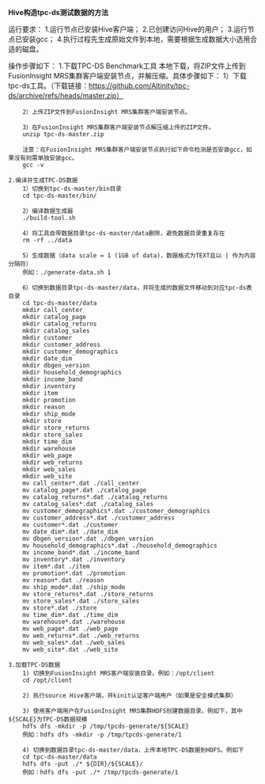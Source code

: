 **Hive构造tpc-ds测试数据的方法**

运行要求：
    1.运行节点已安装Hive客户端；
    2.已创建访问Hive的用户；
    3.运行节点已安装gcc；
    4.执行过程先生成原始文件到本地，需要根据生成数据大小选用合适的磁盘。

操作步骤如下：
    1.下载TPC-DS Benchmark工具
        本地下载，将ZIP文件上传到FusionInsight MRS集群客户端安装节点，并解压缩。具体步骤如下：
        1）下载tpc-ds工具。（下载链接：https://github.com/Altinity/tpc-ds/archive/refs/heads/master.zip）

        2）上传ZIP文件到FusionInsight MRS集群客户端安装节点。

        3）在FusionInsight MRS集群客户端安装节点解压缩上传的ZIP文件。
        unzip tpc-ds-master.zip

        注意：在FusionInsight MRS集群客户端安装节点执行如下命令检测是否安装gcc，如果没有则需单独安装gcc。
        gcc -v

    2.编译并生成TPC-DS数据
        1）切换到tpc-ds-master/bin目录
        cd tpc-ds-master/bin/

        2）编译数据生成器
        ./build-tool.sh

        4）将工具自带数据目录tpc-ds-master/data删除，避免数据目录重复存在
        rm -rf ../data

        5）生成数据（data scale = 1 (1GB of data)，数据格式为TEXT且以 | 作为内容分隔符）
        例如：./generate-data.sh 1

        6）切换到数据目录tpc-ds-master/data，并将生成的数据文件移动到对应tpc-ds表目录
        cd tpc-ds-master/data
        mkdir call_center
        mkdir catalog_page
        mkdir catalog_returns
        mkdir catalog_sales
        mkdir customer
        mkdir customer_address
        mkdir customer_demographics
        mkdir date_dim
        mkdir dbgen_version
        mkdir household_demographics
        mkdir income_band
        mkdir inventory
        mkdir item
        mkdir promotion
        mkdir reason
        mkdir ship_mode
        mkdir store
        mkdir store_returns
        mkdir store_sales
        mkdir time_dim
        mkdir warehouse
        mkdir web_page
        mkdir web_returns
        mkdir web_sales
        mkdir web_site
        mv call_center*.dat ./call_center
        mv catalog_page*.dat ./catalog_page
        mv catalog_returns*.dat ./catalog_returns
        mv catalog_sales*.dat ./catalog_sales
        mv customer_demographics*.dat ./customer_demographics
        mv customer_address*.dat ./customer_address
        mv customer*.dat ./customer
        mv date_dim*.dat ./date_dim
        mv dbgen_version*.dat ./dbgen_version
        mv household_demographics*.dat ./household_demographics
        mv income_band*.dat ./income_band
        mv inventory*.dat ./inventory
        mv item*.dat ./item
        mv promotion*.dat ./promotion
        mv reason*.dat ./reason
        mv ship_mode*.dat ./ship_mode
        mv store_returns*.dat ./store_returns
        mv store_sales*.dat ./store_sales
        mv store*.dat ./store
        mv time_dim*.dat ./time_dim
        mv warehouse*.dat ./warehouse
        mv web_page*.dat ./web_page
        mv web_returns*.dat ./web_returns
        mv web_sales*.dat ./web_sales
        mv web_site*.dat ./web_site

    3.加载TPC-DS数据
        1) 切换到FusionInsight MRS客户端安装目录。例如：/opt/client
        cd /opt/client

        2) 执行source Hive客户端，并kinit认证客户端用户（如果是安全模式集群）

        3) 使用客户端用户在FusionInsight MRS集群HDFS创建数据目录。例如下，其中${SCALE}为TPC-DS数据规模
        hdfs dfs -mkdir -p /tmp/tpcds-generate/${SCALE}
        例如：hdfs dfs -mkdir -p /tmp/tpcds-generate/1

        4) 切换到数据目录tpc-ds-master/data，上传本地TPC-DS数据到HDFS。例如下
        cd tpc-ds-master/data
        hdfs dfs -put ./* ${DIR}/${SCALE}/
        例如：hdfs dfs -put ./* /tmp/tpcds-generate/1
